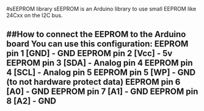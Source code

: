 #sEEPROM library
sEEPROM is an Arduino library to use small EEPROM like 24Cxx on the I2C bus.

##How to connect the EEPROM to the Arduino board
You can use this configuration:
EEPROM pin 1 [GND] - GND
EEPROM pin 2 [Vcc] - 5v
EEPROM pin 3 [SDA] - Analog pin 4
EEPROM pin 4 [SCL] - Analog pin 5
EEPROM pin 5 [WP] - GND (to not hardware protect data)
EEPROM pin 6 [A0] - GND
EEPROM pin 7 [A1] - GND
EEPROM pin 8 [A2] - GND
---